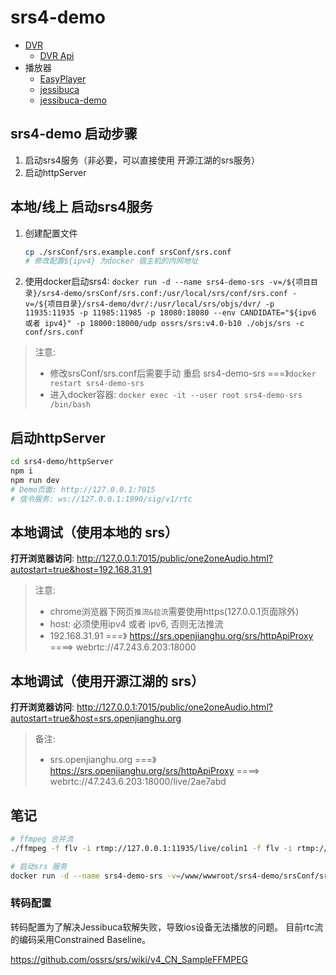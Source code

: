 # srs4-demo

- [DVR](https://gitee.com/winlinvip/srs.oschina/wikis/v3_CN_DVR?sort_id=1701916)
   - [DVR Api](https://gitee.com/winlinvip/srs.oschina/wikis/v3_CN_HTTPApi)
- 播放器
   - [EasyPlayer](https://github.com/tsingsee/EasyPlayer.js/)
   - [jessibuca](https://jessibuca.com)
   - [jessibuca-demo](https://github.com/bosscheng/jessibuca-demo/tree/v3)

## srs4-demo 启动步骤

1. 启动srs4服务（非必要，可以直接使用 开源江湖的srs服务）
1. 启动httpServer

## 本地/线上 启动srs4服务

1. 创建配置文件
   ```bash
   cp ./srsConf/srs.example.conf srsConf/srs.conf
   # 修改配置${ipv4} 为docker 宿主机的内网地址
   ```   
1. 使用docker启动srs4: `docker run -d --name srs4-demo-srs -v=/${项目目录}/srs4-demo/srsConf/srs.conf:/usr/local/srs/conf/srs.conf -v=/${项目目录}/srs4-demo/dvr/:/usr/local/srs/objs/dvr/ -p 11935:11935 -p 11985:11985 -p 18080:18080 --env CANDIDATE="${ipv6 或者 ipv4}" -p 18000:18000/udp ossrs/srs:v4.0-b10 ./objs/srs -c conf/srs.conf`
> 注意: 
>  - 修改srsConf/srs.conf后需要手动 重启 srs4-demo-srs ===》`docker restart srs4-demo-srs`
>  - 进入docker容器: `docker exec -it --user root srs4-demo-srs /bin/bash`

## 启动httpServer

```bash
cd srs4-demo/httpServer
npm i
npm run dev
# Demo页面: http://127.0.0.1:7015
# 信令服务: ws://127.0.0.1:1990/sig/v1/rtc
```

## 本地调试（使用本地的 srs）

**打开浏览器访问**: http://127.0.0.1:7015/public/one2oneAudio.html?autostart=true&host=192.168.31.91
> 注意: 
>  - chrome浏览器下网页`推流&拉流`需要使用https(127.0.0.1页面除外)
>  - host: 必须使用ipv4 或者 ipv6, 否则无法推流
>  - 192.168.31.91 ===》 https://srs.openjianghu.org/srs/httpApiProxy ====> webrtc://47.243.6.203:18000

## 本地调试（使用开源江湖的 srs）
**打开浏览器访问**: http://127.0.0.1:7015/public/one2oneAudio.html?autostart=true&host=srs.openjianghu.org
> 备注: 
>  - srs.openjianghu.org ===》 https://srs.openjianghu.org/srs/httpApiProxy ====> webrtc://47.243.6.203:18000/live/2ae7abd



## 笔记

```bash
# ffmpeg 合并流
./ffmpeg -f flv -i rtmp://127.0.0.1:11935/live/colin1 -f flv -i rtmp://127.0.0.1:11935/live/colin2 -filter_complex "[1:v]scale=w=96:h=72[ckout];[0:v][ckout]overlay=x=W-w-10:y=H-h-10[out]" -map "[out]" -c:v libx264 -profile:v high -preset medium -filter_complex amix -c:a aac -f flv -y rtmp://127.0.0.1:11935/live/colin

# 启动srs 服务
docker run -d --name srs4-demo-srs -v=/www/wwwroot/srs4-demo/srsConf/srs.conf:/usr/local/srs/conf/srs.conf -v=/www/wwwroot/srs4-demo/dvr/:/usr/local/srs/objs/dvr/ -p 11935:11935 -p 11985:11985 -p 18080:18080 --env CANDIDATE="47.242.40.14" -p 18000:18000/udp ossrs/srs:v4.0-b10 ./objs/srs -c conf/srs.conf
```

### 转码配置
转码配置为了解决Jessibuca软解失败，导致ios设备无法播放的问题。
目前rtc流的编码采用Constrained Baseline。

https://github.com/ossrs/srs/wiki/v4_CN_SampleFFMPEG